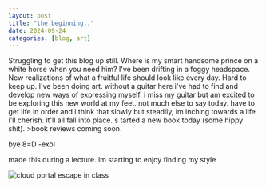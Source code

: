 ```yaml
---
layout: post
title: "the beginning.."
date: 2024-09-24
categories: [blog, art]
---
```


Struggling to get this blog up still. Where is my smart handsome prince on a white horse when you need him? 
I've been drifting in a foggy headspace. New realizations of what a fruitful life should look like every day. Hard to keep up. I've been doing art. without a guitar here i've had to find and develop new ways of expressing myself. i miss my guitar but am excited to be exploring this new world at my feet. not much else to say today. have to get life in order and i think that slowly but steadily, im inching towards a life i'll cherish. it'll all fall into place. s
tarted a new book today (some hippy shit). >book reviews coming soon. 


bye 8=D
-exol

made this during a lecture. im starting to enjoy finding my style

![cloud portal escape in class](/assets/cloudy.jpeg)